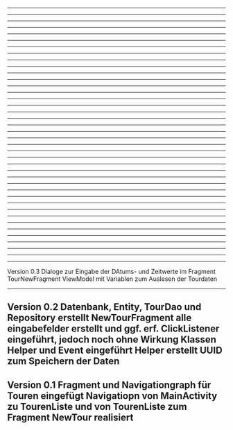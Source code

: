 --------------------------------------------------------------------------------------
--------------------------------------------------------------------------------------
--------------------------------------------------------------------------------------
--------------------------------------------------------------------------------------
--------------------------------------------------------------------------------------
--------------------------------------------------------------------------------------
--------------------------------------------------------------------------------------
--------------------------------------------------------------------------------------
--------------------------------------------------------------------------------------
--------------------------------------------------------------------------------------
--------------------------------------------------------------------------------------
--------------------------------------------------------------------------------------
--------------------------------------------------------------------------------------
--------------------------------------------------------------------------------------
--------------------------------------------------------------------------------------
--------------------------------------------------------------------------------------
--------------------------------------------------------------------------------------
--------------------------------------------------------------------------------------
--------------------------------------------------------------------------------------
--------------------------------------------------------------------------------------
--------------------------------------------------------------------------------------
--------------------------------------------------------------------------------------
--------------------------------------------------------------------------------------
--------------------------------------------------------------------------------------
--------------------------------------------------------------------------------------
--------------------------------------------------------------------------------------
--------------------------------------------------------------------------------------
--------------------------------------------------------------------------------------
--------------------------------------------------------------------------------------
--------------------------------------------------------------------------------------
--------------------------------------------------------------------------------------
--------------------------------------------------------------------------------------
--------------------------------------------------------------------------------------
--------------------------------------------------------------------------------------
--------------------------------------------------------------------------------------
--------------------------------------------------------------------------------------
--------------------------------------------------------------------------------------
--------------------------------------------------------------------------------------
--------------------------------------------------------------------------------------
--------------------------------------------------------------------------------------
Version 0.3
    Dialoge zur Eingabe der DAtums- und Zeitwerte im Fragment TourNewFragment
    ViewModel mit Variablen zum Auslesen der Tourdaten

--------------------------------------------------------------------------------------
Version 0.2
    Datenbank, Entity, TourDao und Repository erstellt
    NewTourFragment alle eingabefelder erstellt und ggf. erf. ClickListener
    eingeführt, jedoch noch ohne Wirkung
    Klassen Helper und Event eingeführt
    Helper erstellt UUID zum Speichern der Daten
--------------------------------------------------------------------------------------
Version 0.1
    Fragment und Navigationgraph für Touren eingefügt
    Navigatiopn von MainActivity zu TourenListe und von TourenListe zum Fragment
    NewTour realisiert
--------------------------------------------------------------------------------------